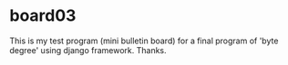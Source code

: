 # board03
This is my test program (mini bulletin board) for a final program of 'byte degree' using django framework.
Thanks.
